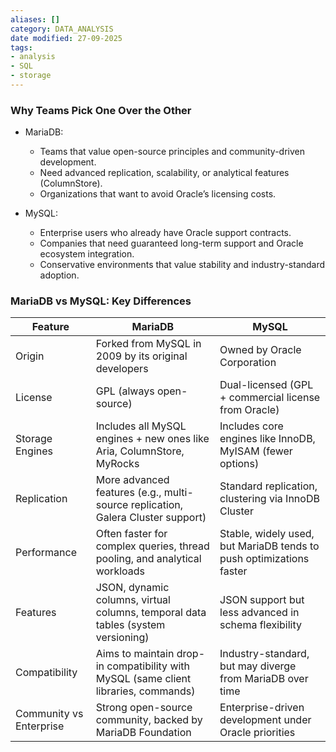```yaml
---
aliases: []
category: DATA_ANALYSIS
date modified: 27-09-2025
tags:
- analysis
- SQL
- storage
---
```

### Why Teams Pick One Over the Other

* MariaDB:
  * Teams that value open-source principles and community-driven development.
  * Need advanced replication, scalability, or analytical features (ColumnStore).
  * Organizations that want to avoid Oracle’s licensing costs.

* MySQL:
  * Enterprise users who already have Oracle support contracts.
  * Companies that need guaranteed long-term support and Oracle ecosystem integration.
  * Conservative environments that value stability and industry-standard adoption.
### MariaDB vs MySQL: Key Differences

| Feature                     | MariaDB                                                                             | MySQL                                                               |
| --------------------------- | ----------------------------------------------------------------------------------- | ------------------------------------------------------------------- |
| Origin                  | Forked from MySQL in 2009 by its original developers                                | Owned by Oracle Corporation                                         |
| License                 | GPL (always open-source)                                                            | Dual-licensed (GPL + commercial license from Oracle)                |
| Storage Engines         | Includes all MySQL engines + new ones like Aria, ColumnStore, MyRocks   | Includes core engines like InnoDB, MyISAM (fewer options)           |
| Replication             | More advanced features (e.g., multi-source replication, Galera Cluster support)     | Standard replication, clustering via InnoDB Cluster                 |
| Performance             | Often faster for complex queries, thread pooling, and analytical workloads          | Stable, widely used, but MariaDB tends to push optimizations faster |
| Features                | JSON, dynamic columns, virtual columns, temporal data tables (system versioning)    | JSON support but less advanced in schema flexibility                |
| Compatibility           | Aims to maintain drop-in compatibility with MySQL (same client libraries, commands) | Industry-standard, but may diverge from MariaDB over time           |
| Community vs Enterprise | Strong open-source community, backed by MariaDB Foundation                          | Enterprise-driven development under Oracle priorities               |

